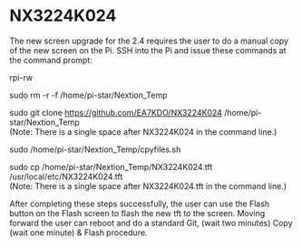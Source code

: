 # NX3224K024
The new screen upgrade for the 2.4 requires the user to do a manual copy of the new screen on the Pi. 
SSH into the Pi and issue these commands at the command prompt:

rpi-rw

sudo rm -r -f /home/pi-star/Nextion_Temp

sudo git clone https://github.com/EA7KDO/NX3224K024 /home/pi-star/Nextion_Temp   
(Note: There is a single space after NX3224K024 in the command line.)

sudo /home/pi-star/Nextion_Temp/cpyfiles.sh        

sudo cp /home/pi-star/Nextion_Temp/NX3224K024.tft /usr/local/etc/NX3224K024.tft   
(Note: There is a single space after NX3224K024.tft in the command line.)

After completing these steps successfully, the user can use the Flash button on the Flash screen to flash the new tft to the screen.
Moving forward the user can reboot and do a standard Git, (wait two minutes) Copy (wait one  minute) & Flash procedure.
